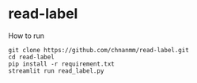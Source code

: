 # read-label

How to run
```
git clone https://github.com/chnanmm/read-label.git
cd read-label
pip install -r requirement.txt
streamlit run read_label.py 
```
